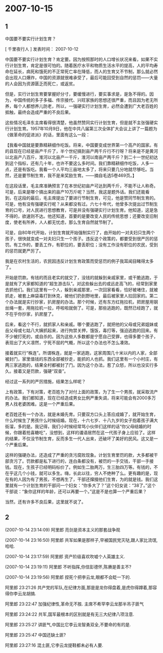 # 2007-10-15

## 1

中国要不要实行计划生育？  

[ 千里夜行人 ]  发表时间： 2007-10-12 

中国要不要实行计划生育？肯定要。因为按照那时的人口增长状况来看，如果不实行计划生育，肯定是很可怕的。随着医疗水平和物质生活水平的提高，人的平均寿命在延长，病死和饿死的不正常死亡率在降低，而人的生育又不节制，那么就必然会出现人口爆炸，中国的资源就很难承受了，最后可能回受到自然的惩罚――大量的人会因为资源匮乏而死亡，或返贫。

但是，实行计划生育要掌握好分寸，要缓慢进行，要实事求是，是急不得的。因为，中国传统的多子多福、传宗接代、兴旺家族的思想还很严重，而且因为老无所养，每个人都想养儿防老，所以，一强硬实行计划生育，必然会遭到广大老百姓的抵触，最终会造成严重的不良后果。

这些情况毛泽东主席看得很清楚，他虽然赞同实行计划生育，但是就不主张强硬实行计划生育。1957年10月9日，他在中共八届第三次全体扩大会议上讲了一篇题为《做革命的促进派》的话，里面有这么一段：

【我看中国就是要靠精耕细作吃饭。将来，中国要变成世界第一个高产的国家。有的县现在已经是亩产千斤了，半个世纪搞到亩产两千斤行不行呀？将来是不是黄河以北亩产八百斤，淮河以北亩产一千斤，淮河以南亩产两千斤？到二十一世纪初达到这个指标，还有几十年，也许不要这么多时间。我们靠精耕细作吃饭，人多一点，还是有饭吃。我看一个人平均三亩地太多了，将来只要几分地就尽够吃。当然，还是要节制生育，我不是来奖励生育。――摘自毛选5卷469页。】

在这段话里，毛主席准确预言了在本世纪初亩产可达到两千斤，不能不让人称奇。可是，后来是哪个搞出来的亩产10万斤呢？当然，我这是题外话。我们还能看到，在这段的最后，毛主席提出了要进行节制生育，可见，他是赞同节制生育的。可是，他有没有强硬实行呢？从来都没有过。六七十年代，他曾多次提出过节制生育的口号，对人民进行思想教育，可是并没有强硬实行计划生育。他知道，这是急不得的，欲速则不达。他还知道，首要的是要改变人民的传统思想；还要改变旧制度，使老有所养，人人都无忧虑，那么生育自然就节制了。

可是，自80年代开始，计划生育就开始强制实行了，由开始的一对夫妇只生两个孩子，很快就变成一对夫妇只生一个孩子。违反这个政策的，都要受到很严厉的惩罚。有工作的，要丢工作，有职位的，要丢职位；没有工作没有职位的农民，受到的惩罚就更严厉了。

我是在农村生活的，农民因违反计划生育政策而受惩罚的例子我耳闻目睹得太多了。

开始是罚款。有钱的而且老实的就交了，没钱的就躲到亲戚家里，或干脆逃跑，于是就有了大家都知道的“超生游击队”。对这些躲出去的或远走高飞的，经常到家里去抓他们。我们这里有一个人，躲到亲戚那里，一次回家看看，恰好被堵住，就被抓走，被套上麻袋毒打到休克，被他们扔到野地里，最后被家里人拉回家的。第二个办法就是实行抄家，扒房屋的办法。那个时候，还有东方红拖拉机，把房屋用钢丝绳一套，用拖拉机一拉，呼啦啦就倒了。可是，那些逃跑的，既然已经跑了，就不在乎你抄家，扒房屋了。

后来，看这个不行，就抓家人和亲戚。哪个要逃跑了，就把他的父母或兄弟姐妹或岳父母或七姑八大姨抓起来，进行拘禁关押，饿饭，毒打等，强迫逃跑的回来。有不少被打死的，或自杀的。因为这些人多数都是宁愿自己受罪，也得多要个孩子，表现出了大义凛然，宁死不屈的气概，所以这个办法也不怎么凑效。

接着就实行“株连”。所谓株连，就是一家逃跑，这家周围几十米以内的人家，全部被封门，家里值钱的东西全部被抄走，能抓的人也抓。我们这里有一个小村庄，有两三家逃跑的，结果全村都被封了门。因为这个办法，惹了众怒，所以也没实行多久。接着又是罚款，强硬“双查”。

经过这一系列的严厉措施，结果怎么样呢？

上有政策，下有对策，老百姓为了对付上面的政策，为了生一个男孩，就采取流产的办法。我们都知道，现在已经造成男女比例严重失调，将来可能会有2000多万男人找老婆困难。这是一个严重后果。

老百姓还有一个办法，就是未婚先育。只要双方口头上答应成婚了，就开始生育，什么时候生了男孩什么时候结婚。现在，十六七岁、十八九岁的女子抱着孩子满大街溜，多的是。我记得，我们小时候经常骂小伙伴们这样的话“你父母结婚的时候，你跟着抢喜糖吃”，没想到，这样的谶语居然在这一代孩子身上应验了。这样的结果，不仅没节制生育，反而多生一代人出来，还破坏了美好的民风。这又是一个严重后果。

这样的强硬办法，还造成了严重的贪污腐败现象。计划生育里罚的款，大多都被干部贪污了。罚款都是私下进行的，连白条都没有，被罚的一手交钱，干部一手接钱。现在，生孩子已经明码标价了。例如生二胎两万，生三胎四万等。有钱的，不在乎这几个小钱，就可以多生。嗨，长此以往，穷人不绝种了么。更有趣的是，现在有的人因为有了男孩，不想再生了，干部还撺掇他们生育，为的就是钱。我们这里就有一个计划生育的干部问一个妇女：“你多大了？”这个妇女说：“38了。”这个干部说：“象你这样的年龄，还可以再要一个。”这是不是也算一个严重后果？

当然，还有许多不良后果，这里就不说了。

## 2

(2007-10-14 23:14:09) 阿里郎 亮剑是资本主义的那套战争观 

(2007-10-14 23:16:50) 阿里郎 共军如果是那样子,早被国民党灭哒,跟人家比流氓,哈哈. 

(2007-10-14 23:17:59) 阿里郎 资产阶级喜欢吹嘘个人英雄主义. 

(2007-10-14 23:19:11) 阿里郎 不听指挥,你信彭德怀,陈赓是善主不? 

(2007-10-14 23:19:56) 阿里郎 捏死个把李云龙,眼都不会眨一下的.

阿里郎 23:21:26 共产党的军队,在纪律方面,那是是龙你得盘着,是虎你得蹲着,那容得你李云龙胡搞.

阿里郎 23:22:47 加强纪律性,革命无不胜. 主席不希罕李云龙那半吊子匪气

阿里郎 23:24:22 共军,国军最根本的区别就是有无三大纪律八项注意.

阿里郎 23:25:27 讲匪气,中国比它李云龙智勇双全,不要命的有的是.

阿里郎 23:25:47 中国还缺土匪?

阿里郎 23:27:16 混土匪,它李云龙提鞋都未必有人要.

